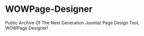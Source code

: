 # WOWPage-Designer
Public Archive Of The Next Generation Joomla! Page Design Tool, WOWPage Designer!
